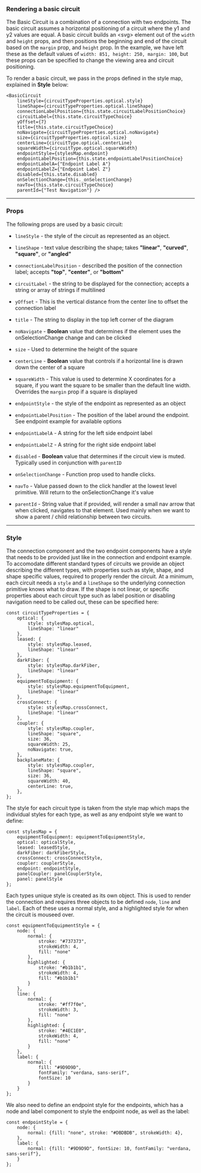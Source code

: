 ### Rendering a basic circuit

The Basic Circuit is a combination of a connection with two endpoints. The basic circuit assumes a horizontal positioning of a circuit where the y1 and y2 values are equal.  A basic circuit builds an \<svg\> element out of the `width` and `height` props, and then positions the beginning and end of the circuit based on the `margin` prop, and `height` prop.  In the example, we have left these as the default values of `width: 851, height: 250, margin: 100`, but these props can be specified to change the viewing area and circuit positioning.

To render a basic circuit, we pass in the props defined in the style map, explained in **Style** below:

	<BasicCircuit 
		lineStyle={circuitTypeProperties.optical.style}
		lineShape={circuitTypeProperties.optical.lineShape}
		connectionLabelPosition={this.state.circuitLabelPositionChoice}
		circuitLabel={this.state.circuitTypeChoice}
		yOffset={7}
		title={this.state.circuitTypeChoice}
		noNavigate={circuitTypeProperties.optical.noNavigate}
		size={circuitTypeProperties.optical.size}
		centerLine={circuitType.optical.centerLine}
		squareWidth={circuitType.optical.squareWidth}
		endpointStyle={stylesMap.endpoint}
		endpointLabelPosition={this.state.endpointLabelPositionChoice}
		endpointLabelA={"Endpoint Label A"}
		endpointLabelZ={"Endpoint Label Z"}
		disabled={this.state.disabled}
		onSelectionChange={this._onSelectionChange}
		navTo={this.state.circuitTypeChoice}
		parentId={"Test Navigation"} />

___

### Props

The following props are used by a basic circuit:

 * `lineStyle` - the style of the circuit as represented as an object.
 
 * `lineShape` - text value describing the shape; takes **"linear"**, **"curved"**, **"square"**, or **"angled"**
 
 * `connectionLabelPosition` - described the position of the connection label; accepts **"top"**, **"center"**, or **"bottom"**

 * `circuitLabel` - the string to be displayed for the connection; accepts a string or array of strings if multilined

 * `yOffset` - This is the vertical distance from the center line to offset the connection label

 * `title` - The string to display in the top left corner of the diagram

 * `noNavigate` - **Boolean** value that determines if the element uses the onSelectionChange change and can be clicked 

 * `size` - Used to determine the height of the square

 * `centerLine` - **Boolean** value that controls if a horizontal line is drawn down the center of a square
		
 * `squareWidth` - This value is used to determine X coordinates for a square, if you want the square to be smaller than the default line width.  Overrides the `margin` prop if a square is displayed

 * `endpointStyle` - the style of the endpoint as represented as an object
		
 * `endpointLabelPosition` - The position of the label around the endpoint.  See endpoint example for available options
		
 * `endpointLabelA` - A string for the left side endpoint label
		
 * `endpointLabelZ` - A string for the right side endpoint label

 * `disabled` - **Boolean** value that determines if the circuit view is muted.  Typically used in conjunction with `parentID`

 * `onSelectionChange` - Function prop used to handle clicks.
		
 * `navTo` - Value passed down to the click handler at the lowest level primitive.  Will return to the onSelectionChange it's value

 * `parentId` - String value that if provided, will render a small nav arrow that when clicked, navigates to that element.  Used mainly when we want to show a parent / child relationship between two circuits.

---

### Style
The connection component and the two endpoint components have a style that needs to be provided just like in the connection and endpoint example.  To accomodate different standard types of circuits we provide an object describing the different types, with properties such as style, shape, and shape specific values, required to properly render the circuit. At a minimum, each circuit needs a `style` and a `lineShape` so the underlying connection primitive knows what to draw.  If the shape is not linear, or specific properties about each circuit type such as label position or disabling navigation need to be called out, these can be specified here:

	const circuitTypeProperties = {
	    optical: {
	        style: stylesMap.optical,
	        lineShape: "linear"
	    },
	    leased: {
	        style: stylesMap.leased,
	        lineShape: "linear"
	    },
	    darkFiber: {
	        style: stylesMap.darkFiber,
	        lineShape: "linear"
	    },
	    equipmentToEquipment: {
	        style: stylesMap.equipmentToEquipment,
	        lineShape: "linear"
	    },
	    crossConnect: {
	        style: stylesMap.crossConnect,
	        lineShape: "linear"
	    },
	    coupler: {
	        style: stylesMap.coupler,
	        lineShape: "square",
	        size: 36,
	        squareWidth: 25,
	        noNavigate: true,
	    },
	    backplaneMate: {
	        style: stylesMap.coupler,
	        lineShape: "square",
	        size: 36,
	        squareWidth: 40,
	        centerLine: true,
	    },
	};

The style for each circuit type is taken from the style map which maps the individual styles for each type, as well as any endpoint style we want to define:

	const stylesMap = {
	    equipmentToEquipment: equipmentToEquipmentStyle,
	    optical: opticalStyle,
	    leased: leasedStyle,
	    darkFiber: darkFiberStyle,
	    crossConnect: crossConnectStyle,
	    coupler: couplerStyle,
	    endpoint: endpointStyle,
	    panelCoupler: panelCouplerStyle,
	    panel: panelStyle
	};

Each types unique style is created as its own object.  This is used to render the connection and requires three objects to be defined `node`, `line` and `label`.  Each of these uses a normal style, and a highlighted style for when the circuit is mouseed over.

	const equipmentToEquipmentStyle = {
	    node: {
	        normal: {
	            stroke: "#737373",
	            strokeWidth: 4,
	            fill: "none"
	        },
	        highlighted: {
	            stroke: "#b1b1b1",
	            strokeWidth: 4,
	            fill: "#b1b1b1"
	        }
	    },
	    line: {
	        normal: {
	            stroke: "#ff7f0e",
	            strokeWidth: 3,
	            fill: "none"
	        },
	        highlighted: {
	            stroke: "#4EC1E0",
	            strokeWidth: 4,
	            fill: "none"
	        }
	    },
	    label: {
	        normal: {
	            fill: "#9D9D9D",
	            fontFamily: "verdana, sans-serif",
	            fontSize: 10
	        }
	    }
	};

We also need to define an endpoint style for the endpoints, which has a node and label component to style the endpoint node, as well as the label:

	const endpointStyle = {
	    node: {
	        normal: {fill: "none", stroke: "#DBDBDB", strokeWidth: 4},
	    },
	    label: {
	        normal: {fill: "#9D9D9D", fontSize: 10, fontFamily: "verdana, sans-serif"},
	    }
	};